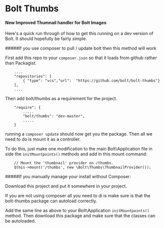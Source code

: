 Bolt Thumbs
===========

#### New Improved Thumnail handler for Bolt Images

Here's a quick run through of how to get this running on a dev version of Bolt. It should hopefully be fairly simple.

#####If you use composer to pull / update bolt then this method will work

First add this repo to your `composer.json` so that it loads from github rather than Packagist.

```
    ....
    "repositories": [
        { "type": "vcs","url":  "https://github.com/bolt/bolt-thumbs"}
    ],
    ....
```

Then add bolt/thumbs as a requirement for the project.

```
    "require": {
        .....
        "bolt/thumbs": "dev-master",
        .....
    }
```

running a `composer update` should now get you the package. Then all we need to do is mount it as a controller.

To do this, just make one modification to the main Bolt\Application file in side the `initMountpoints()` methods and add in this mount command:

```
    // Mount the 'thumbnail' provider on /thumbs.
    $this->mount('/thumbs', new \Bolt\Thumbs\ThumbnailProvider());
```

#####If you manually manage your install without Composer: 

Download this project and put it somewhere in your project. 

If you are not using composer all you need to di is make sure is that the bolt-thumbs package can autoload correctly.

Add the same line as above to your Bolt\Application `initMountpoints()` method. Then download this package and make sure that the classes can be autoloaded.


